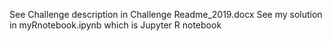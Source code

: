 See Challenge description in Challenge Readme_2019.docx
See my solution in myRnotebook.ipynb  which is Jupyter R notebook  
